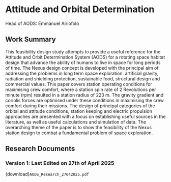 # Attitude and Orbital Determination 

Head of AODS: Emmanuel Airiofolo

## Work Summary
This feasibility design study attempts to provide a useful reference for the Attitude and
Orbit Determination System (AODS) for a rotating space habitat design that advance the
ability of humans to live in space for long periods of time. The Nexus design concept is
developed with the principal aim of addressing the problems in long term space exploration:
artificial gravity, radiation and shielding protection, sustainable food, structural design and
commercial values.
This paper covers station operating conditions for maximising crew comfort, where a
station spin rate of 2 Revolutions per minute (rpm) resulted in a station radius of 223 m.
The gravity gradient and coriolis forces are optimised under these conditions in maximising
the crew comfort during their missions. The design of principal categories of the orbital
and attitude conditions, station keeping and electric propulsion approaches are presented
with a focus on establishing useful sources in the literature, as well as useful calculations
and simulation of data. The overarching theme of the paper is to show the feasibility of the
Nexus station design to combat a fundamental problem of space exploration.

## Research Documents

### Version 1: Last Edited on 27th of April 2025
{download}`AODS_Research_27042025.pdf`